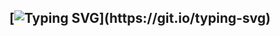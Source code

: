 <h2 align="center">

[![Typing SVG](https://readme-typing-svg.herokuapp.com?font=Fira+Code&pause=1000&color=FFFFFF&center=true&random=false&width=435&lines=Hello+there+im+actavis!;I+code+python%2C+js%2CHTML%2C+and+more!)](https://git.io/typing-svg)

</h2>
